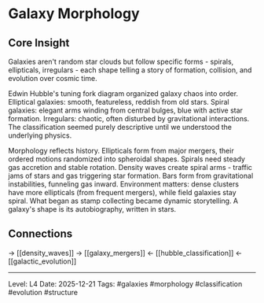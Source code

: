 # Galaxy Morphology

## Core Insight
Galaxies aren't random star clouds but follow specific forms - spirals, ellipticals, irregulars - each shape telling a story of formation, collision, and evolution over cosmic time.

Edwin Hubble's tuning fork diagram organized galaxy chaos into order. Elliptical galaxies: smooth, featureless, reddish from old stars. Spiral galaxies: elegant arms winding from central bulges, blue with active star formation. Irregulars: chaotic, often disturbed by gravitational interactions. The classification seemed purely descriptive until we understood the underlying physics.

Morphology reflects history. Ellipticals form from major mergers, their ordered motions randomized into spheroidal shapes. Spirals need steady gas accretion and stable rotation. Density waves create spiral arms - traffic jams of stars and gas triggering star formation. Bars form from gravitational instabilities, funneling gas inward. Environment matters: dense clusters have more ellipticals (from frequent mergers), while field galaxies stay spiral. What began as stamp collecting became dynamic storytelling. A galaxy's shape is its autobiography, written in stars.

## Connections
→ [[density_waves]]
→ [[galaxy_mergers]]
← [[hubble_classification]]
← [[galactic_evolution]]

---
Level: L4
Date: 2025-12-21
Tags: #galaxies #morphology #classification #evolution #structure